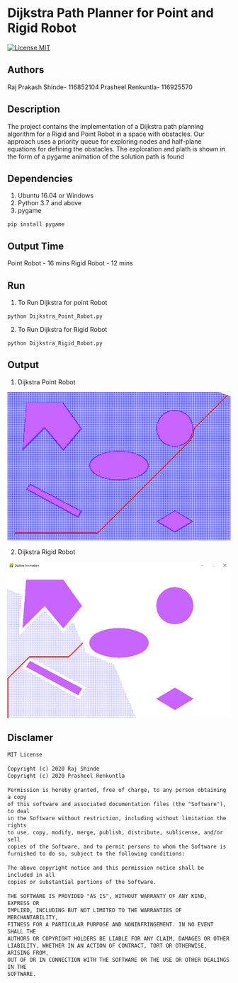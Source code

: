 # Dijkstra Path Planner for Point and Rigid Robot
[![License MIT](https://img.shields.io/badge/License-MIT-brightgreen.svg)](https://github.com/RajPShinde/Dijkstra-Path-Planner-for-Rigid-and-Point-Robot/blob/master/LICENSE)

## Authors
Raj Prakash Shinde- 116852104
Prasheel Renkuntla- 116925570

## Description
The project contains the implementation of a Dijkstra path planning algorithm for a Rigid and Point Robot in a space with obstacles. Our approach uses a priority queue for exploring nodes and half-plane equations for defining the obstacles. The exploration and plath is shown in the form of a pygame animation of the solution path is found

## Dependencies
1. Ubuntu 16.04 or Windows
2. Python 3.7 and above
3. pygame
```
pip install pygame
```

## Output Time
Point Robot - 16 mins
Rigid Robot - 12 mins
  
## Run
1. To Run Dijkstra for point Robot
```
python Dijkstra_Point_Robot.py
```
2. To Run Dijkstra for Rigid Robot
```
python Dijkstra_Rigid_Robot.py
```
## Output
1. Dijkstra Point Robot
<img src="dijkstra_point.png"/>

2. Dijkstra Rigid Robot
<img src="Dijkstra_Rigid_Robot.PNG"/>

## Disclamer
```
MIT License

Copyright (c) 2020 Raj Shinde
Copyright (c) 2020 Prasheel Renkuntla

Permission is hereby granted, free of charge, to any person obtaining a copy
of this software and associated documentation files (the "Software"), to deal
in the Software without restriction, including without limitation the rights
to use, copy, modify, merge, publish, distribute, sublicense, and/or sell
copies of the Software, and to permit persons to whom the Software is
furnished to do so, subject to the following conditions:

The above copyright notice and this permission notice shall be included in all
copies or substantial portions of the Software.

THE SOFTWARE IS PROVIDED "AS IS", WITHOUT WARRANTY OF ANY KIND, EXPRESS OR
IMPLIED, INCLUDING BUT NOT LIMITED TO THE WARRANTIES OF MERCHANTABILITY,
FITNESS FOR A PARTICULAR PURPOSE AND NONINFRINGEMENT. IN NO EVENT SHALL THE
AUTHORS OR COPYRIGHT HOLDERS BE LIABLE FOR ANY CLAIM, DAMAGES OR OTHER
LIABILITY, WHETHER IN AN ACTION OF CONTRACT, TORT OR OTHERWISE, ARISING FROM,
OUT OF OR IN CONNECTION WITH THE SOFTWARE OR THE USE OR OTHER DEALINGS IN THE
SOFTWARE.
```